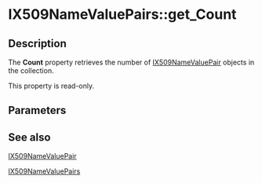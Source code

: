# IX509NameValuePairs::get_Count

## Description

The **Count** property retrieves the number of [IX509NameValuePair](https://learn.microsoft.com/windows/desktop/api/certenroll/nn-certenroll-ix509namevaluepair) objects in the collection.

This property is read-only.

## Parameters

## See also

[IX509NameValuePair](https://learn.microsoft.com/windows/desktop/api/certenroll/nn-certenroll-ix509namevaluepair)

[IX509NameValuePairs](https://learn.microsoft.com/windows/desktop/api/certenroll/nn-certenroll-ix509namevaluepairs)